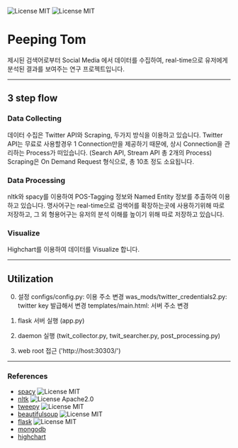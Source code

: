 ![License MIT](https://img.shields.io/badge/License-MIT-red.svg)
![License MIT](https://img.shields.io/badge/data-web-blue.svg)

# Peeping Tom
제시된 검색어로부터 Social Media 에서 데이터를 수집하여, real-time으로 유저에게 분석된 결과를 보여주는 연구 프로젝트입니다.
___
## 3 step flow
### Data Collecting
데이터 수집은 Twitter API와 Scraping, 두가지 방식을 이용하고 있습니다.
Twitter API는 무료로 사용할경우 1 Connection만을 제공하기 때문에, 상시 Connection을 관리하는 Process가 떠있습니다. (Search API, Stream API 총 2개의 Process)
Scraping은  On Demand Request 형식으로, 총 10초 정도 소요됩니다.

### Data Processing
nltk와 spacy를 이용하여 POS-Tagging 정보와 Named Entity 정보를 추출하여 이용하고 있습니다.
명사어구는 real-time으로 검색어를 확장하는곳에 사용하기위해 따로 저장하고,  그 외 형용어구는 유저의 분석 이해를 높이기 위해 따로 저장하고 있습니다. 

### Visualize
Highchart를 이용하여 데이터를 Visualize 합니다.
___
## Utilization
0. 설정
configs/config.py: 이용 주소 변경
was_mods/twitter_credentials2.py: twitter key 발급해서 변경
templates/main.html: 서버 주소 변경

1. flask 서버 실행 (app.py)
2. daemon 실행 (twit_collector.py, twit_searcher.py, post_processing.py)
3. web root 접근 ('http://host:30303/')

___
### References
* [spacy](https://github.com/explosion/spaCy) ![License MIT](https://img.shields.io/badge/License-MIT-red.svg)
* [nltk](https://github.com/nltk/nltk) ![License Apache2.0](https://img.shields.io/badge/License-Apache%202.0-yellowgreen.svg)
* [tweepy](https://github.com/tweepy/tweepy) ![License MIT](https://img.shields.io/badge/License-MIT-red.svg)
* [beautifulsoup](https://www.crummy.com/software/BeautifulSoup/) ![License MIT](https://img.shields.io/badge/License-CC-orange.svg)
* [flask](http://flask.pocoo.org/docs/1.0/) ![License MIT](https://img.shields.io/badge/License-BSD-brightgreen.svg)
* [mongodb](https://www.mongodb.com)
* [highchart](https://www.highcharts.com)

